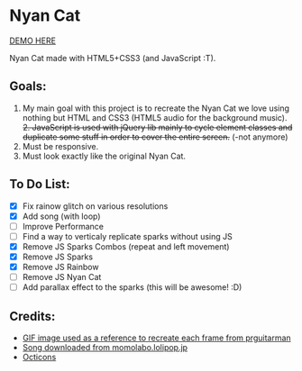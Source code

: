 Nyan Cat
========

[DEMO HERE](http://cristurm.github.io/nyan-cat/)

Nyan Cat made with HTML5+CSS3 (and JavaScript :T).

Goals:
------

1. My main goal with this project is to recreate the Nyan Cat we love using nothing but HTML and CSS3 (HTML5 audio for the background music).
~~2. JavaScript is used with jQuery lib mainly to cycle element classes and duplicate some stuff in order to cover the entire screen.~~ (-not anymore)
3. Must be responsive.
4. Must look exactly like the original Nyan Cat.

To Do List:
-----------

- [x] Fix rainow glitch on various resolutions
- [x] Add song (with loop)
- [ ] Improve Performance
- [ ] Find a way to verticaly replicate sparks without using JS
- [x] Remove JS Sparks Combos (repeat and left movement)
- [x] Remove JS Sparks
- [x] Remove JS Rainbow
- [ ] Remove JS Nyan Cat
- [ ] Add parallax effect to the sparks (this will be awesome! :D)

Credits:
--------

- [GIF image used as a reference to recreate each frame from prguitarman](http://www.prguitarman.com/?id=348)
- [Song downloaded from momolabo.lolipop.jp](http://momolabo.lolipop.jp/nyancatsong/Nyan/Nyanyanyanyanyanyanya%21.html)
- [Octicons](https://octicons.github.com/)
